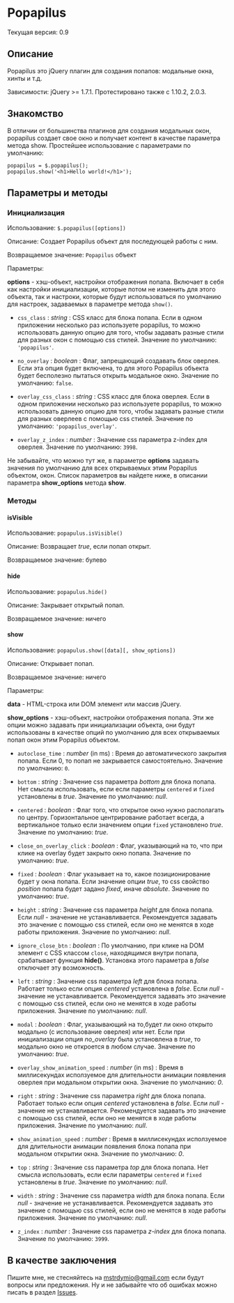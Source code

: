 Popapilus
=========

Текущая версия: 0.9

Описание
--------

Popapilus это jQuery плагин для создания попапов: модальные окна, хинты и т.д.

Зависимости: jQuery >= 1.7.1.
Протестировано также с 1.10.2, 2.0.3.


Знакомство
----------

В отличии от большинства плагинов для создания модальных окон, popapilus создает свое окно и получает контент в качестве параметра метода show.
Простейшее использование с параметрами по умолчанию:

    popapilus = $.popapilus();
    popapilus.show('<h1>Hello world!</h1>');


Параметры и методы
------------------

### Инициализация

Использование: `$.popapilus([options])`

Описание: Создает Popapilus объект для последующей работы с ним.

Возвращаемое значение: `Popapilus` объект

Параметры:

**options** - хэш-объект, настройки отображения попапа. Включает в себя как настройки инициализации, которые потом не изменить для этого объекта, так и настроки, которые будут использоваться по умолчанию для настроек, задаваемых в параметре метода `show()`.

+ `css_class` : *string* : CSS класс для блока попапа. Если в одном приложении несколько раз используете popapilus, то можно использовать данную опцию для того, чтобы задавать разные стили для разных окон с помощью css стилей. Значение по умолчанию: `'popapilus'`.

+ `no_overlay` : *boolean* : Флаг, запрещающий создавать блок оверлея. Если эта опция будет включена, то для этого Popapilus объекта будет бесполезно пытаться открыть модальное окно. Значение по умолчанию: `false`.

+ `overlay_css_class` : *string* : CSS класс для блока оверлея. Если в одном приложении несколько раз используете popapilus, то можно использовать данную опцию для того, чтобы задавать разные стили для разных оверлеев с помощью css стилей. Значение по умолчанию: `'popapilus_overlay'`.

+ `overlay_z_index` : *number* : Значение css параметра z-index для оверлея. Значение по умолчанию: `3998`.

Не забывайте, что можно тут же, в параметре **options** задавать значения по умолчанию для всех открываемых этим Popapilus объектом, окон. Список параметров вы найдете ниже, в описании параметра **show_options** метода **show**.

### Методы

#### isVisible

Использование: `popapulus.isVisible()`

Описание: Возвращает *true*, если попап открыт.

Возвращаемое значение: булево

#### hide

Использование: `popapulus.hide()`

Описание: Закрывает открытый попап.

Возвращаемое значение: ничего

#### show

Использование: `popapulus.show([data][, show_options])`

Описание: Открывает попап.

Возвращаемое значение: ничего

Параметры:

**data** - HTML-строка или DOM элемент или массив jQuery.

**show_options** - хэш-объект, настройки отображения попапа. Эти же опции можно задавать при инициализации объекта, они будут использованы в качестве опций по умолчанию для всех открываемых попап окон этим Popapilus объектом.

+ `autoclose_time` : *number* (in ms) : Время до автоматического закрытия попапа. Если 0, то попап не закрывается самостоятельно. Значение по умолчанию: `0`.

+ `bottom` : *string* : Значение css параметра *bottom* для блока попапа. Нет смысла использовать, если если параметры `centered` и `fixed` установлены в *true*. Значение по умолчанию: *null*.

+ `centered` : *boolean* : Флаг того, что открытое окно нужно располагать по центру. Горизонтальное центрирование работает всегда, а вертикальное только если значением опции `fixed` установлено *true*. Значение по умолчанию: *true*.

+ `close_on_overlay_click` : *boolean* : Флаг, указывающий на то, что при клике на overlay будет закрыто окно попапа. Значение по умолчанию: *true*.

+ `fixed` : *boolean* : Флаг указывает на то, какое позиционирование будет у окна попапа. Если значение опции *true*, то css свойство *position* попапа будет задано *fixed*, иначе *absolute*. Значение по умолчанию: *true*.

+ `height` : *string* : Значение css параметра *height* для блока попапа. Если *null* - значение не устанавливается. Рекомендуется задавать это значение с помощью css стилей, если оно не менятся в ходе работы приложения. Значение по умолчанию: *null*.

+ `ignore_close_btn` : *boolean* : По умолчанию, при клике на DOM элемент с CSS классом `close`, находящимся внутри попапа, срабатывает функция **hide()**. Установка этого параметра в *false* отключает эту возможность.

+ `left` : *string* : Значение css параметра *left* для блока попапа. Работает только если опция *centered* установлена в *false*. Если *null* - значение не устанавливается. Рекомендуется задавать это значение с помощью css стилей, если оно не менятся в ходе работы приложения. Значение по умолчанию: *null*.

+ `modal` : *boolean* : Флаг, указывающий на то,будет ли окно открыто модально (с использование оверлея) или нет. Если при инициализации опция *no_overlay* была установлена в *true*, то модально окно не откроется в любом случае. Значение по умолчанию: *true*.

+ `overlay_show_animation_speed` : *number* (in ms) : Время в миллисекундах исползуемое для длительности анимации появления оверлея при модальном открытии окна. Значение по умолчанию: *0*.

+ `right` : *string* : Значение css параметра *right* для блока попапа. Работает только если опция *centered* установлена в *false*. Если *null* - значение не устанавливается. Рекомендуется задавать это значение с помощью css стилей, если оно не менятся в ходе работы приложения. Значение по умолчанию: *null*.

+ `show_animation_speed` : *number* : Время в миллисекундах исползуемое для длительности анимации появления блока попапа при модальном открытии окна. Значение по умолчанию: *0*.

+ `top` : *string* : Значение css параметра *top* для блока попапа. Нет смысла использовать, если если параметры `centered` и `fixed` установлены в *true*. Значение по умолчанию: *null*.

+ `width` : *string* : Значение css параметра *width* для блока попапа. Если *null* - значение не устанавливается. Рекомендуется задавать это значение с помощью css стилей, если оно не менятся в ходе работы приложения. Значение по умолчанию: *null*.

+ `z_index` : *number* : Значение css параметра *z-index* для блока попапа. Значение по умолчанию: `3999`.


В качестве заключения
---------------------

Пишите мне, не стесняйтесь на <mstrdymio@gmail.com> если будут вопросы или предложения. Ну и не забывайте что об ошибках можно писать в раздел [Issues](http://github.com/dymio/popapilus/issues "Issues").
